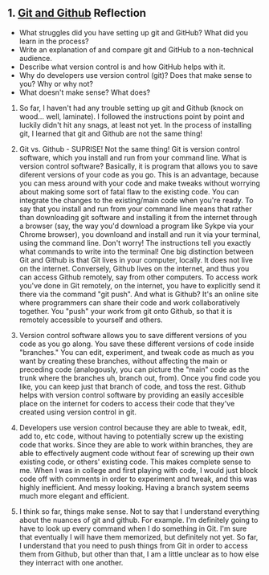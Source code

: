 ## 1. [Git and Github](1_get_started/readme.md) Reflection

* What struggles did you have setting up git and GitHub? What did you learn in the process?
* Write an explanation of and compare git and GitHub to a non-technical audience. 
* Describe what version control is and how GitHub helps with it.
* Why do developers use version control (git)? Does that make sense to you? Why or why not?
* What doesn't make sense? What does?

1) So far, I haven't had any trouble setting up git and Github (knock on wood... well, laminate). I followed the instructions point by point and luckily didn't hit any snags, at least not yet. In the process of installing git, I learned that git and Github are not the same thing!

2) Git vs. Github - SUPRISE! Not the same thing!
    Git is version control software, which you install and run from your command line. What is version control software? Basically, it is program that allows you to save diferent versions of your code as you go. This is an advantage, because you can mess around with your code and make tweaks without worrying about making some sort of fatal flaw to the existing code. You can integrate the changes to the existing/main code when you're ready. To say that you install and run from your command line means that rather than downloading git software and installing it from the internet through a browser (say, the way you'd download a program like Sykpe via your Chrome browser), you downloand and install and run it via your terminal, using the command line. Don't worry! The instructions tell you exactly what commands to write into the terminal!
    One big distinction between Git and Github is that Git lives in your computer, locally. It does not live on the internet. Conversely, Github lives on the internet, and thus you can access Github remotely, say from other computers. To access work you've done in Git remotely, on the internet, you have to explicitly send it there via the command "git push".
    And what is Github? It's an online site where programmers can share their code and work collaboratively together. You "push" your work from git onto Github, so that it is remotely accessible to yourself and others.
    
2) Version control software allows you to save different versions of you code as you go along. You save these different versions of code inside "branches." You can edit, experiment, and tweak code as much as you want by creating these branches, without affecting the main or preceding code (analogously, you can picture the "main" code as the trunk where the branches uh, branch out, from). Once you find code you like, you can keep just that branch of code, and toss the rest. 
  Github helps with version control software by providing an easily accesible place on the internet for coders to access their code that they've created using version control in git. 
  
3) Developers use version control because they are able to tweak, edit, add to, etc code, without having to potentially screw up the existing code that works. Since they are able to work within branches, they are able to effectively augment code without fear of screwing up their own existing code, or others' existing code. 
  This makes complete sense to me. When I was in college and first playing with code, I would just block code off with comments in order to experiment and tweak, and this was highly inefficient. And messy looking. Having a branch system seems much more elegant and efficient. 
  
  4) I think so far, things make sense. Not to say that I understand everything about the nuances of git and github. For example. I'm definitely going to have to look up every command when I do something in Git. I'm sure that eventually I will have them memorized, but definitely not yet. 
    So far, I understand that you need to push things from Git in order to access them from Github, but other than that, I am a little unclear as to how else they interract with one another. 
